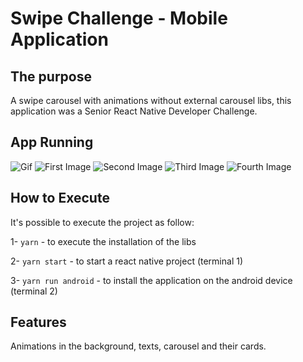 # Swipe Challenge - Mobile Application

## The purpose
A swipe carousel with animations without external carousel libs, this application was a Senior React Native Developer Challenge.

## App Running
![Gif](https://github.com/Gisleude/swipechallengeapp/blob/master/assets/gif.gif)
![First Image](https://github.com/Gisleude/swipechallengeapp/blob/master/assets/1.jpeg)
![Second Image](https://github.com/Gisleude/swipechallengeapp/blob/master/assets/2.jpeg)
![Third Image](https://github.com/Gisleude/swipechallengeapp/blob/master/assets/3.jpeg)
![Fourth Image](https://github.com/Gisleude/swipechallengeapp/blob/master/assets/4.jpeg)

## How to Execute
It's possible to execute the project as follow:

1- `yarn` - to execute the installation of the libs

2- `yarn start` - to start a react native project (terminal 1)

3- `yarn run android` - to install the application on the android device (terminal 2)

## Features
Animations in the background, texts, carousel and their cards.
